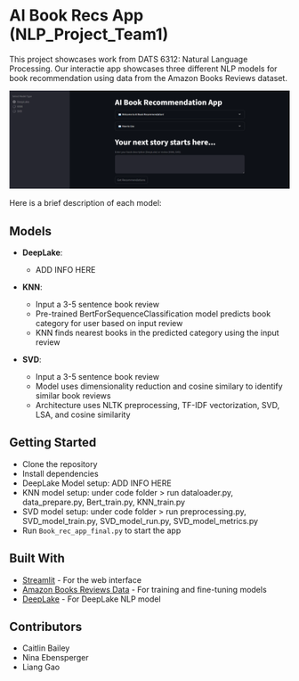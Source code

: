# AI Book Recs App (NLP_Project_Team1)
This project showcases work from DATS 6312: Natural Language Processing. Our interactie app showcases three different NLP models for book recommendation using data from the Amazon Books Reviews dataset. 

![Screenshot](images/Screenshot.png)

Here is a brief description of each model:

## Models

- **DeepLake**: 
  - ADD INFO HERE

- **KNN**: 
  - Input a 3-5 sentence book review
  - Pre-trained BertForSequenceClassification model predicts book category for user based on input review
  - KNN finds nearest books in the predicted category using the input review 

- **SVD**: 
  - Input a 3-5 sentence book review
  - Model uses dimensionality reduction and cosine similary to identify similar book reviews
  - Architecture uses NLTK preprocessing, TF-IDF vectorization, SVD, LSA, and cosine similarity

## Getting Started

- Clone the repository
- Install dependencies
- DeepLake Model setup: ADD INFO HERE
- KNN model setup: under code folder > run dataloader.py, data_prepare.py, Bert_train.py, KNN_train.py
- SVD model setup: under code folder > run preprocessing.py, SVD_model_train.py, SVD_model_run.py, SVD_model_metrics.py
- Run `Book_rec_app_final.py` to start the app

## Built With

- [Streamlit](https://streamlit.io/) - For the web interface
- [Amazon Books Reviews Data](https://www.kaggle.com/datasets/mohamedbakhet/amazon-books-reviews) - For training and fine-tuning models
- [DeepLake](https://docs.activeloop.ai/?utm_source=github&utm_medium=github&utm_campaign=github_readme&utm_id=readme) - For DeepLake NLP model

## Contributors

- Caitlin Bailey
- Nina Ebensperger
- Liang Gao


